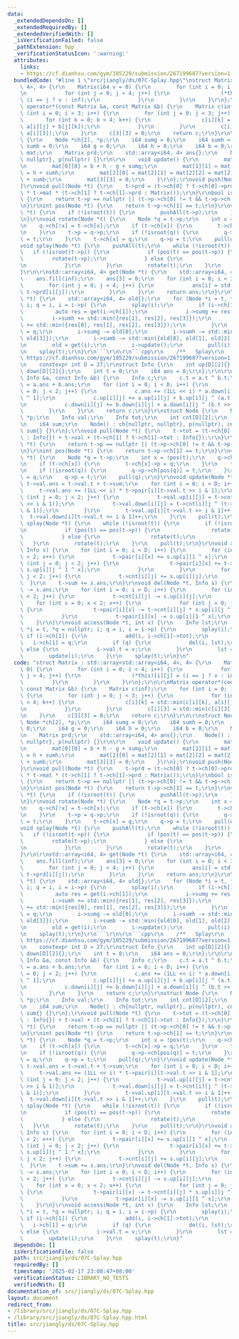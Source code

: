 ```yaml
---
data:
  _extendedDependsOn: []
  _extendedRequiredBy: []
  _extendedVerifiedWith: []
  _isVerificationFailed: false
  _pathExtension: hpp
  _verificationStatusIcon: ':warning:'
  attributes:
    links:
    - https://cf.dianhsu.com/gym/105229/submission/267199687?version=1.5
  bundledCode: "#line 1 \"src/jiangly/ds/07C-Splay.hpp\"\nstruct Matrix : std::array<std::array<i64,\
    \ 4>, 4> {\r\n    Matrix(i64 v = 0) {\r\n        for (int i = 0; i < 4; i++) {\r\
    \n            for (int j = 0; j < 4; j++) {\r\n                (*this)[i][j] =\
    \ (i == j ? v : inf);\r\n            }\r\n        }\r\n    }\r\n};\r\n\r\nMatrix\
    \ operator*(const Matrix &a, const Matrix &b) {\r\n    Matrix c(inf);\r\n    for\
    \ (int i = 0; i < 3; i++) {\r\n        for (int j = 0; j < 3; j++) {\r\n     \
    \       for (int k = 0; k < 4; k++) {\r\n                c[i][k] = std::min(c[i][k],\
    \ a[i][j] + b[j][k]);\r\n            }\r\n        }\r\n        c[i][3] = std::min(c[i][3],\
    \ a[i][3]);\r\n    }\r\n    c[3][3] = 0;\r\n    return c;\r\n}\r\n\r\nstruct Node\
    \ {\r\n    Node *ch[2], *p;\r\n    i64 sumg = 0;\r\n    i64 sumh = 0;\r\n    i64\
    \ sumb = 0;\r\n    i64 g = 0;\r\n    i64 h = 0;\r\n    i64 b = 0;\r\n    Matrix\
    \ mat;\r\n    Matrix prd;\r\n    std::array<i64, 4> ans{};\r\n    Node() : ch{nullptr,\
    \ nullptr}, p(nullptr) {}\r\n\r\n    void update() {\r\n        mat = Matrix(inf);\r\
    \n        mat[0][0] = b + h - g + sumg;\r\n        mat[1][1] = mat[1][2] = mat[1][3]\
    \ = h + sumh;\r\n        mat[2][0] = mat[2][1] = mat[2][2] = mat[2][3] = b + h\
    \ + sumb;\r\n        mat[3][3] = 0;\r\n    }\r\n};\r\nvoid push(Node *t) {\r\n\
    }\r\nvoid pull(Node *t) {\r\n    t->prd = (t->ch[0] ? t->ch[0]->prd : Matrix())\
    \ * t->mat * (t->ch[1] ? t->ch[1]->prd : Matrix());\r\n}\r\nbool isroot(Node *t)\
    \ {\r\n    return t->p == nullptr || (t->p->ch[0] != t && t->p->ch[1] != t);\r\
    \n}\r\nint pos(Node *t) {\r\n    return t->p->ch[1] == t;\r\n}\r\nvoid pushAll(Node\
    \ *t) {\r\n    if (!isroot(t)) {\r\n        pushAll(t->p);\r\n    }\r\n    push(t);\r\
    \n}\r\nvoid rotate(Node *t) {\r\n    Node *q = t->p;\r\n    int x = !pos(t);\r\
    \n    q->ch[!x] = t->ch[x];\r\n    if (t->ch[x]) {\r\n        t->ch[x]->p = q;\r\
    \n    }\r\n    t->p = q->p;\r\n    if (!isroot(q)) {\r\n        q->p->ch[pos(q)]\
    \ = t;\r\n    }\r\n    t->ch[x] = q;\r\n    q->p = t;\r\n    pull(q);\r\n}\r\n\
    void splay(Node *t) {\r\n    pushAll(t);\r\n    while (!isroot(t)) {\r\n     \
    \   if (!isroot(t->p)) {\r\n            if (pos(t) == pos(t->p)) {\r\n       \
    \         rotate(t->p);\r\n            } else {\r\n                rotate(t);\r\
    \n            }\r\n        }\r\n        rotate(t);\r\n    }\r\n    pull(t);\r\n\
    }\r\n\r\nstd::array<i64, 4> get(Node *t) {\r\n    std::array<i64, 4> ans;\r\n\
    \    ans.fill(inf);\r\n    ans[3] = 0;\r\n    for (int i = 0; i < 3; i++) {\r\n\
    \        for (int j = 0; j < 4; j++) {\r\n            ans[i] = std::min(ans[i],\
    \ t->prd[i][j]);\r\n        }\r\n    }\r\n    return ans;\r\n}\r\n\r\nvoid access(Node\
    \ *t) {\r\n    std::array<i64, 4> old{};\r\n    for (Node *i = t, *q = nullptr;\
    \ i; q = i, i = i->p) {\r\n        splay(i);\r\n        if (i->ch[1]) {\r\n  \
    \          auto res = get(i->ch[1]);\r\n            i->sumg += res[0];\r\n   \
    \         i->sumh += std::min({res[1], res[2], res[3]});\r\n            i->sumb\
    \ += std::min({res[0], res[1], res[2], res[3]});\r\n        }\r\n        i->ch[1]\
    \ = q;\r\n        i->sumg -= old[0];\r\n        i->sumh -= std::min({old[1], old[2],\
    \ old[3]});\r\n        i->sumb -= std::min({old[0], old[1], old[2], old[3]});\r\
    \n        old = get(i);\r\n        i->update();\r\n        pull(i);\r\n    }\r\
    \n    splay(t);\r\n}\r\n```\r\n\r\n```cpp\r\n    /**   Splay\r\n     *    2024-06-24:\
    \ https://cf.dianhsu.com/gym/105229/submission/267199687?version=1.5\r\n     **/\r\
    \n    constexpr int D = 27;\r\nstruct Info {\r\n    int up[D][2]{};\r\n    int\
    \ down[D][2]{};\r\n    int t = 0;\r\n    i64 ans = 0;\r\n};\r\n\r\nInfo operator+(const\
    \ Info &a, const Info &b) {\r\n    Info c;\r\n    c.t = a.t ^ b.t;\r\n    c.ans\
    \ = a.ans + b.ans;\r\n    for (int i = 0; i < D; i++) {\r\n        for (int j\
    \ = 0; j < 2; j++) {\r\n            c.ans += (1LL << i) * a.down[i][j] * b.up[i][j\
    \ ^ 1];\r\n            c.up[i][j] += a.up[i][j] + b.up[i][j ^ (a.t >> i & 1)];\r\
    \n            c.down[i][j] += b.down[i][j] + a.down[i][j ^ (b.t >> i & 1)];\r\n\
    \        }\r\n    }\r\n    return c;\r\n}\r\nstruct Node {\r\n    Node *ch[2],\
    \ *p;\r\n    Info val;\r\n    Info tot;\r\n    int cnt[D][2];\r\n    i64 pair[D][2];\r\
    \n    i64 sum;\r\n    Node() : ch{nullptr, nullptr}, p(nullptr), cnt{}, pair{},\
    \ sum{} {}\r\n};\r\nvoid pull(Node *t) {\r\n    t->tot = (t->ch[0] ? t->ch[0]->tot\
    \ : Info{}) + t->val + (t->ch[1] ? t->ch[1]->tot : Info{});\r\n}\r\nbool isroot(Node\
    \ *t) {\r\n    return t->p == nullptr || (t->p->ch[0] != t && t->p->ch[1] != t);\r\
    \n}\r\nint pos(Node *t) {\r\n    return t->p->ch[1] == t;\r\n}\r\nvoid rotate(Node\
    \ *t) {\r\n    Node *q = t->p;\r\n    int x = !pos(t);\r\n    q->ch[!x] = t->ch[x];\r\
    \n    if (t->ch[x]) {\r\n        t->ch[x]->p = q;\r\n    }\r\n    t->p = q->p;\r\
    \n    if (!isroot(q)) {\r\n        q->p->ch[pos(q)] = t;\r\n    }\r\n    t->ch[x]\
    \ = q;\r\n    q->p = t;\r\n    pull(q);\r\n}\r\nvoid update(Node *t) {\r\n   \
    \ t->val.ans = t->val.t + t->sum;\r\n    for (int i = 0; i < D; i++) {\r\n   \
    \     t->val.ans += (1LL << i) * t->pair[i][t->val.t >> i & 1];\r\n        for\
    \ (int j = 0; j < 2; j++) {\r\n            t->val.up[i][j] = t->cnt[i][j ^ (t->val.t\
    \ >> i & 1)];\r\n            t->val.down[i][j] = t->cnt[i][j ^ (t->val.t >> i\
    \ & 1)];\r\n        }\r\n        t->val.up[i][t->val.t >> i & 1]++;\r\n      \
    \  t->val.down[i][t->val.t >> i & 1]++;\r\n    }\r\n    pull(t);\r\n}\r\nvoid\
    \ splay(Node *t) {\r\n    while (!isroot(t)) {\r\n        if (!isroot(t->p)) {\r\
    \n            if (pos(t) == pos(t->p)) {\r\n                rotate(t->p);\r\n\
    \            } else {\r\n                rotate(t);\r\n            }\r\n     \
    \   }\r\n        rotate(t);\r\n    }\r\n    pull(t);\r\n}\r\nvoid add(Node *t,\
    \ Info s) {\r\n    for (int i = 0; i < D; i++) {\r\n        for (int x = 0; x\
    \ < 2; x++) {\r\n            t->pair[i][x] += s.up[i][1 ^ x];\r\n            for\
    \ (int j = 0; j < 2; j++) {\r\n                t->pair[i][x] += t->cnt[i][j] *\
    \ s.up[i][j ^ 1 ^ x];\r\n            }\r\n        }\r\n        for (int j = 0;\
    \ j < 2; j++) {\r\n            t->cnt[i][j] += s.up[i][j];\r\n        }\r\n  \
    \  }\r\n    t->sum += s.ans;\r\n}\r\nvoid del(Node *t, Info s) {\r\n    t->sum\
    \ -= s.ans;\r\n    for (int i = 0; i < D; i++) {\r\n        for (int j = 0; j\
    \ < 2; j++) {\r\n            t->cnt[i][j] -= s.up[i][j];\r\n        }\r\n    \
    \    for (int x = 0; x < 2; x++) {\r\n            for (int j = 0; j < 2; j++)\
    \ {\r\n                t->pair[i][x] -= t->cnt[i][j] * s.up[i][j ^ 1 ^ x];\r\n\
    \            }\r\n            t->pair[i][x] -= s.up[i][1 ^ x];\r\n        }\r\n\
    \    }\r\n}\r\nvoid access(Node *t, int v) {\r\n    Info lst;\r\n    for (Node\
    \ *i = t, *q = nullptr; i; q = i, i = i->p) {\r\n        splay(i);\r\n       \
    \ if (i->ch[1]) {\r\n            add(i, i->ch[1]->tot);\r\n        }\r\n     \
    \   i->ch[1] = q;\r\n        if (q) {\r\n            del(i, lst);\r\n        }\
    \ else {\r\n            i->val.t = v;\r\n        }\r\n        lst = i->tot;\r\n\
    \        update(i);\r\n    }\r\n    splay(t);\r\n}\n"
  code: "struct Matrix : std::array<std::array<i64, 4>, 4> {\r\n    Matrix(i64 v =\
    \ 0) {\r\n        for (int i = 0; i < 4; i++) {\r\n            for (int j = 0;\
    \ j < 4; j++) {\r\n                (*this)[i][j] = (i == j ? v : inf);\r\n   \
    \         }\r\n        }\r\n    }\r\n};\r\n\r\nMatrix operator*(const Matrix &a,\
    \ const Matrix &b) {\r\n    Matrix c(inf);\r\n    for (int i = 0; i < 3; i++)\
    \ {\r\n        for (int j = 0; j < 3; j++) {\r\n            for (int k = 0; k\
    \ < 4; k++) {\r\n                c[i][k] = std::min(c[i][k], a[i][j] + b[j][k]);\r\
    \n            }\r\n        }\r\n        c[i][3] = std::min(c[i][3], a[i][3]);\r\
    \n    }\r\n    c[3][3] = 0;\r\n    return c;\r\n}\r\n\r\nstruct Node {\r\n   \
    \ Node *ch[2], *p;\r\n    i64 sumg = 0;\r\n    i64 sumh = 0;\r\n    i64 sumb =\
    \ 0;\r\n    i64 g = 0;\r\n    i64 h = 0;\r\n    i64 b = 0;\r\n    Matrix mat;\r\
    \n    Matrix prd;\r\n    std::array<i64, 4> ans{};\r\n    Node() : ch{nullptr,\
    \ nullptr}, p(nullptr) {}\r\n\r\n    void update() {\r\n        mat = Matrix(inf);\r\
    \n        mat[0][0] = b + h - g + sumg;\r\n        mat[1][1] = mat[1][2] = mat[1][3]\
    \ = h + sumh;\r\n        mat[2][0] = mat[2][1] = mat[2][2] = mat[2][3] = b + h\
    \ + sumb;\r\n        mat[3][3] = 0;\r\n    }\r\n};\r\nvoid push(Node *t) {\r\n\
    }\r\nvoid pull(Node *t) {\r\n    t->prd = (t->ch[0] ? t->ch[0]->prd : Matrix())\
    \ * t->mat * (t->ch[1] ? t->ch[1]->prd : Matrix());\r\n}\r\nbool isroot(Node *t)\
    \ {\r\n    return t->p == nullptr || (t->p->ch[0] != t && t->p->ch[1] != t);\r\
    \n}\r\nint pos(Node *t) {\r\n    return t->p->ch[1] == t;\r\n}\r\nvoid pushAll(Node\
    \ *t) {\r\n    if (!isroot(t)) {\r\n        pushAll(t->p);\r\n    }\r\n    push(t);\r\
    \n}\r\nvoid rotate(Node *t) {\r\n    Node *q = t->p;\r\n    int x = !pos(t);\r\
    \n    q->ch[!x] = t->ch[x];\r\n    if (t->ch[x]) {\r\n        t->ch[x]->p = q;\r\
    \n    }\r\n    t->p = q->p;\r\n    if (!isroot(q)) {\r\n        q->p->ch[pos(q)]\
    \ = t;\r\n    }\r\n    t->ch[x] = q;\r\n    q->p = t;\r\n    pull(q);\r\n}\r\n\
    void splay(Node *t) {\r\n    pushAll(t);\r\n    while (!isroot(t)) {\r\n     \
    \   if (!isroot(t->p)) {\r\n            if (pos(t) == pos(t->p)) {\r\n       \
    \         rotate(t->p);\r\n            } else {\r\n                rotate(t);\r\
    \n            }\r\n        }\r\n        rotate(t);\r\n    }\r\n    pull(t);\r\n\
    }\r\n\r\nstd::array<i64, 4> get(Node *t) {\r\n    std::array<i64, 4> ans;\r\n\
    \    ans.fill(inf);\r\n    ans[3] = 0;\r\n    for (int i = 0; i < 3; i++) {\r\n\
    \        for (int j = 0; j < 4; j++) {\r\n            ans[i] = std::min(ans[i],\
    \ t->prd[i][j]);\r\n        }\r\n    }\r\n    return ans;\r\n}\r\n\r\nvoid access(Node\
    \ *t) {\r\n    std::array<i64, 4> old{};\r\n    for (Node *i = t, *q = nullptr;\
    \ i; q = i, i = i->p) {\r\n        splay(i);\r\n        if (i->ch[1]) {\r\n  \
    \          auto res = get(i->ch[1]);\r\n            i->sumg += res[0];\r\n   \
    \         i->sumh += std::min({res[1], res[2], res[3]});\r\n            i->sumb\
    \ += std::min({res[0], res[1], res[2], res[3]});\r\n        }\r\n        i->ch[1]\
    \ = q;\r\n        i->sumg -= old[0];\r\n        i->sumh -= std::min({old[1], old[2],\
    \ old[3]});\r\n        i->sumb -= std::min({old[0], old[1], old[2], old[3]});\r\
    \n        old = get(i);\r\n        i->update();\r\n        pull(i);\r\n    }\r\
    \n    splay(t);\r\n}\r\n```\r\n\r\n```cpp\r\n    /**   Splay\r\n     *    2024-06-24:\
    \ https://cf.dianhsu.com/gym/105229/submission/267199687?version=1.5\r\n     **/\r\
    \n    constexpr int D = 27;\r\nstruct Info {\r\n    int up[D][2]{};\r\n    int\
    \ down[D][2]{};\r\n    int t = 0;\r\n    i64 ans = 0;\r\n};\r\n\r\nInfo operator+(const\
    \ Info &a, const Info &b) {\r\n    Info c;\r\n    c.t = a.t ^ b.t;\r\n    c.ans\
    \ = a.ans + b.ans;\r\n    for (int i = 0; i < D; i++) {\r\n        for (int j\
    \ = 0; j < 2; j++) {\r\n            c.ans += (1LL << i) * a.down[i][j] * b.up[i][j\
    \ ^ 1];\r\n            c.up[i][j] += a.up[i][j] + b.up[i][j ^ (a.t >> i & 1)];\r\
    \n            c.down[i][j] += b.down[i][j] + a.down[i][j ^ (b.t >> i & 1)];\r\n\
    \        }\r\n    }\r\n    return c;\r\n}\r\nstruct Node {\r\n    Node *ch[2],\
    \ *p;\r\n    Info val;\r\n    Info tot;\r\n    int cnt[D][2];\r\n    i64 pair[D][2];\r\
    \n    i64 sum;\r\n    Node() : ch{nullptr, nullptr}, p(nullptr), cnt{}, pair{},\
    \ sum{} {}\r\n};\r\nvoid pull(Node *t) {\r\n    t->tot = (t->ch[0] ? t->ch[0]->tot\
    \ : Info{}) + t->val + (t->ch[1] ? t->ch[1]->tot : Info{});\r\n}\r\nbool isroot(Node\
    \ *t) {\r\n    return t->p == nullptr || (t->p->ch[0] != t && t->p->ch[1] != t);\r\
    \n}\r\nint pos(Node *t) {\r\n    return t->p->ch[1] == t;\r\n}\r\nvoid rotate(Node\
    \ *t) {\r\n    Node *q = t->p;\r\n    int x = !pos(t);\r\n    q->ch[!x] = t->ch[x];\r\
    \n    if (t->ch[x]) {\r\n        t->ch[x]->p = q;\r\n    }\r\n    t->p = q->p;\r\
    \n    if (!isroot(q)) {\r\n        q->p->ch[pos(q)] = t;\r\n    }\r\n    t->ch[x]\
    \ = q;\r\n    q->p = t;\r\n    pull(q);\r\n}\r\nvoid update(Node *t) {\r\n   \
    \ t->val.ans = t->val.t + t->sum;\r\n    for (int i = 0; i < D; i++) {\r\n   \
    \     t->val.ans += (1LL << i) * t->pair[i][t->val.t >> i & 1];\r\n        for\
    \ (int j = 0; j < 2; j++) {\r\n            t->val.up[i][j] = t->cnt[i][j ^ (t->val.t\
    \ >> i & 1)];\r\n            t->val.down[i][j] = t->cnt[i][j ^ (t->val.t >> i\
    \ & 1)];\r\n        }\r\n        t->val.up[i][t->val.t >> i & 1]++;\r\n      \
    \  t->val.down[i][t->val.t >> i & 1]++;\r\n    }\r\n    pull(t);\r\n}\r\nvoid\
    \ splay(Node *t) {\r\n    while (!isroot(t)) {\r\n        if (!isroot(t->p)) {\r\
    \n            if (pos(t) == pos(t->p)) {\r\n                rotate(t->p);\r\n\
    \            } else {\r\n                rotate(t);\r\n            }\r\n     \
    \   }\r\n        rotate(t);\r\n    }\r\n    pull(t);\r\n}\r\nvoid add(Node *t,\
    \ Info s) {\r\n    for (int i = 0; i < D; i++) {\r\n        for (int x = 0; x\
    \ < 2; x++) {\r\n            t->pair[i][x] += s.up[i][1 ^ x];\r\n            for\
    \ (int j = 0; j < 2; j++) {\r\n                t->pair[i][x] += t->cnt[i][j] *\
    \ s.up[i][j ^ 1 ^ x];\r\n            }\r\n        }\r\n        for (int j = 0;\
    \ j < 2; j++) {\r\n            t->cnt[i][j] += s.up[i][j];\r\n        }\r\n  \
    \  }\r\n    t->sum += s.ans;\r\n}\r\nvoid del(Node *t, Info s) {\r\n    t->sum\
    \ -= s.ans;\r\n    for (int i = 0; i < D; i++) {\r\n        for (int j = 0; j\
    \ < 2; j++) {\r\n            t->cnt[i][j] -= s.up[i][j];\r\n        }\r\n    \
    \    for (int x = 0; x < 2; x++) {\r\n            for (int j = 0; j < 2; j++)\
    \ {\r\n                t->pair[i][x] -= t->cnt[i][j] * s.up[i][j ^ 1 ^ x];\r\n\
    \            }\r\n            t->pair[i][x] -= s.up[i][1 ^ x];\r\n        }\r\n\
    \    }\r\n}\r\nvoid access(Node *t, int v) {\r\n    Info lst;\r\n    for (Node\
    \ *i = t, *q = nullptr; i; q = i, i = i->p) {\r\n        splay(i);\r\n       \
    \ if (i->ch[1]) {\r\n            add(i, i->ch[1]->tot);\r\n        }\r\n     \
    \   i->ch[1] = q;\r\n        if (q) {\r\n            del(i, lst);\r\n        }\
    \ else {\r\n            i->val.t = v;\r\n        }\r\n        lst = i->tot;\r\n\
    \        update(i);\r\n    }\r\n    splay(t);\r\n}"
  dependsOn: []
  isVerificationFile: false
  path: src/jiangly/ds/07C-Splay.hpp
  requiredBy: []
  timestamp: '2025-02-17 23:08:47+08:00'
  verificationStatus: LIBRARY_NO_TESTS
  verifiedWith: []
documentation_of: src/jiangly/ds/07C-Splay.hpp
layout: document
redirect_from:
- /library/src/jiangly/ds/07C-Splay.hpp
- /library/src/jiangly/ds/07C-Splay.hpp.html
title: src/jiangly/ds/07C-Splay.hpp
---
```

